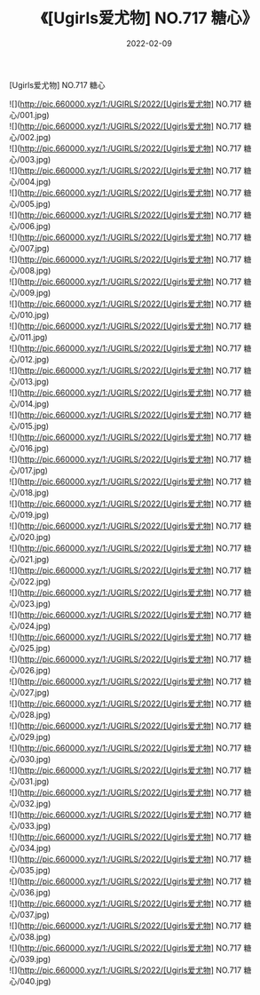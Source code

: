 ﻿---
layout: post
title:  《[Ugirls爱尤物] NO.717 糖心》
date:   2022-02-09
img: http://pic.660000.xyz/1:/UGIRLS/2022/[Ugirls爱尤物] NO.717 糖心/000.jpg
categories: [美女, 清纯, 唯美]
---

[Ugirls爱尤物] NO.717 糖心

 ![](http://pic.660000.xyz/1:/UGIRLS/2022/[Ugirls爱尤物] NO.717 糖心/001.jpg) <br>![](http://pic.660000.xyz/1:/UGIRLS/2022/[Ugirls爱尤物] NO.717 糖心/002.jpg) <br>![](http://pic.660000.xyz/1:/UGIRLS/2022/[Ugirls爱尤物] NO.717 糖心/003.jpg) <br>![](http://pic.660000.xyz/1:/UGIRLS/2022/[Ugirls爱尤物] NO.717 糖心/004.jpg) <br>![](http://pic.660000.xyz/1:/UGIRLS/2022/[Ugirls爱尤物] NO.717 糖心/005.jpg) <br>![](http://pic.660000.xyz/1:/UGIRLS/2022/[Ugirls爱尤物] NO.717 糖心/006.jpg) <br>![](http://pic.660000.xyz/1:/UGIRLS/2022/[Ugirls爱尤物] NO.717 糖心/007.jpg) <br>![](http://pic.660000.xyz/1:/UGIRLS/2022/[Ugirls爱尤物] NO.717 糖心/008.jpg) <br>![](http://pic.660000.xyz/1:/UGIRLS/2022/[Ugirls爱尤物] NO.717 糖心/009.jpg) <br>![](http://pic.660000.xyz/1:/UGIRLS/2022/[Ugirls爱尤物] NO.717 糖心/010.jpg) <br>![](http://pic.660000.xyz/1:/UGIRLS/2022/[Ugirls爱尤物] NO.717 糖心/011.jpg) <br>![](http://pic.660000.xyz/1:/UGIRLS/2022/[Ugirls爱尤物] NO.717 糖心/012.jpg) <br>![](http://pic.660000.xyz/1:/UGIRLS/2022/[Ugirls爱尤物] NO.717 糖心/013.jpg) <br>![](http://pic.660000.xyz/1:/UGIRLS/2022/[Ugirls爱尤物] NO.717 糖心/014.jpg) <br>![](http://pic.660000.xyz/1:/UGIRLS/2022/[Ugirls爱尤物] NO.717 糖心/015.jpg) <br>![](http://pic.660000.xyz/1:/UGIRLS/2022/[Ugirls爱尤物] NO.717 糖心/016.jpg) <br>![](http://pic.660000.xyz/1:/UGIRLS/2022/[Ugirls爱尤物] NO.717 糖心/017.jpg) <br>![](http://pic.660000.xyz/1:/UGIRLS/2022/[Ugirls爱尤物] NO.717 糖心/018.jpg) <br>![](http://pic.660000.xyz/1:/UGIRLS/2022/[Ugirls爱尤物] NO.717 糖心/019.jpg) <br>![](http://pic.660000.xyz/1:/UGIRLS/2022/[Ugirls爱尤物] NO.717 糖心/020.jpg) <br>![](http://pic.660000.xyz/1:/UGIRLS/2022/[Ugirls爱尤物] NO.717 糖心/021.jpg) <br>![](http://pic.660000.xyz/1:/UGIRLS/2022/[Ugirls爱尤物] NO.717 糖心/022.jpg) <br>![](http://pic.660000.xyz/1:/UGIRLS/2022/[Ugirls爱尤物] NO.717 糖心/023.jpg) <br>![](http://pic.660000.xyz/1:/UGIRLS/2022/[Ugirls爱尤物] NO.717 糖心/024.jpg) <br>![](http://pic.660000.xyz/1:/UGIRLS/2022/[Ugirls爱尤物] NO.717 糖心/025.jpg) <br>![](http://pic.660000.xyz/1:/UGIRLS/2022/[Ugirls爱尤物] NO.717 糖心/026.jpg) <br>![](http://pic.660000.xyz/1:/UGIRLS/2022/[Ugirls爱尤物] NO.717 糖心/027.jpg) <br>![](http://pic.660000.xyz/1:/UGIRLS/2022/[Ugirls爱尤物] NO.717 糖心/028.jpg) <br>![](http://pic.660000.xyz/1:/UGIRLS/2022/[Ugirls爱尤物] NO.717 糖心/029.jpg) <br>![](http://pic.660000.xyz/1:/UGIRLS/2022/[Ugirls爱尤物] NO.717 糖心/030.jpg) <br>![](http://pic.660000.xyz/1:/UGIRLS/2022/[Ugirls爱尤物] NO.717 糖心/031.jpg) <br>![](http://pic.660000.xyz/1:/UGIRLS/2022/[Ugirls爱尤物] NO.717 糖心/032.jpg) <br>![](http://pic.660000.xyz/1:/UGIRLS/2022/[Ugirls爱尤物] NO.717 糖心/033.jpg) <br>![](http://pic.660000.xyz/1:/UGIRLS/2022/[Ugirls爱尤物] NO.717 糖心/034.jpg) <br>![](http://pic.660000.xyz/1:/UGIRLS/2022/[Ugirls爱尤物] NO.717 糖心/035.jpg) <br>![](http://pic.660000.xyz/1:/UGIRLS/2022/[Ugirls爱尤物] NO.717 糖心/036.jpg) <br>![](http://pic.660000.xyz/1:/UGIRLS/2022/[Ugirls爱尤物] NO.717 糖心/037.jpg) <br>![](http://pic.660000.xyz/1:/UGIRLS/2022/[Ugirls爱尤物] NO.717 糖心/038.jpg) <br>![](http://pic.660000.xyz/1:/UGIRLS/2022/[Ugirls爱尤物] NO.717 糖心/039.jpg) <br>![](http://pic.660000.xyz/1:/UGIRLS/2022/[Ugirls爱尤物] NO.717 糖心/040.jpg) <br>